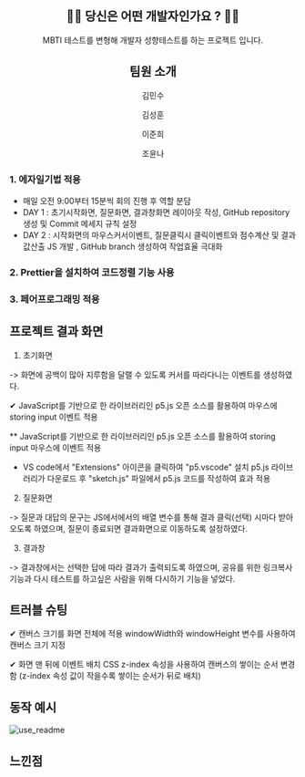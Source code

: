 <div align ="center">

## 👨‍💻 당신은 어떤 개발자인가요 ? 👩‍💻

MBTI 테스트를 변형해 개발자 성향테스트를 하는 프로젝트 입니다. 


## 팀원 소개

김민수

김성훈

이준희

조윤나

</div>



### 1. 에자일기법 적용 


- 매일 오전 9:00부터 15분씩 회의 진행 후 역할 분담
- DAY 1 : 초기시작화면, 질문화면, 결과창화면 레이아웃 작성, GitHub repository 생성 및 Commit 메세지 규칙 설정
- DAY 2 : 시작화면의 마우스커서이벤트, 질문클릭시 클릭이벤트와 점수계산 및 결과값산출 JS 개발 , GitHub branch 생성하여 작업효율 극대화

### 2. Prettier을 설치하여 코드정렬 기능 사용 

### 3. 페어프로그래밍 적용 


## 프로젝트 결과 화면

1. 초기화면

-> 화면에 공백이 많아 지루함을 달랠 수 있도록 커서를 따라다니는 이벤트를 생성하였다.

✔ JavaScript를 기반으로 한 라이브러리인 p5.js 오픈 소스를 활용하여 마우스에 storing input 이벤트 적용

** JavaScript를 기반으로 한 라이브러리인 p5.js 오픈 소스를 활용하여 storing input 마우스에 이벤트 적용
- VS code에서 "Extensions" 아이콘을 클릭하여 "p5.vscode" 설치 p5.js 라이브러리가 다운로드 후 "sketch.js" 파일에서 p5.js 코드를 작성하여 효과 적용


2. 질문화면

-> 질문과 대답의 문구는 JS에서에서의 배열 변수를 통해 결과 클릭(선택) 시마다 받아오도록 하였으며, 질문이 종료되면 결과화면으로 이동하도록 설정하였다.


3. 결과창

-> 결과창에서는 선택한 답에 따라 결과가 출력되도록 하였으며, 공유를 위한 링크복사기능과 다시 테스트를 하고싶은 사람을 위해 다시하기 기능을 넣었다.

## 트러블 슈팅

✔ 캔버스 크기를 화면 전체에 적용
windowWidth와 windowHeight 변수를 사용하여 캔버스 크기 지정

✔ 화면 맨 뒤에 이벤트 배치
CSS z-index 속성을 사용하여 캔버스의 쌓이는 순서 변경함 (z-index 속성 값이 작을수록 쌓이는 순서가 뒤로 배치)


## 동작 예시
![use_readme](https://user-images.githubusercontent.com/61442302/236079470-fd27dbd8-ae5e-4608-ad06-2e6c380f51c0.gif)

## 느낀점 

